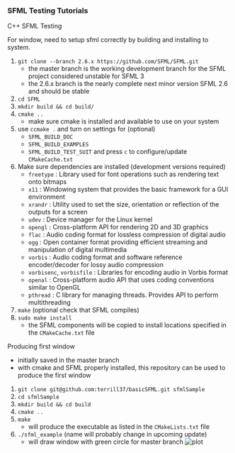### SFML Testing Tutorials
C++ SFML Testing

For window, need to setup sfml correctly by building and installing to system.
1. `git clone --branch 2.6.x https://github.com/SFML/SFML.git`
    - the master branch is the working development branch for the SFML project considered unstable for SFML 3
    - the 2.6.x branch is the nearly complete next minor version SFML 2.6 and should be stable
2. `cd SFML`
3. `mkdir build && cd build/`
4. `cmake ..`
    - make sure cmake is installed and available to use on your system
5. use `ccmake .` and turn on settings for (optional)
    - `SFML_BUILD_DOC`
    - `SFML_BUILD_EXAMPLES`
    - `SFML_BUILD_TEST_SUIT`
    and press `c` to configure/update `CMakeCache.txt`
6. Make sure dependencies are installed (development versions required)
    - `freetype` :
        Library used for font operations such as rendering text onto bitmaps
    - `x11` :
        Windowing system that provides the basic framework for a GUI environment
    - `xrandr` :
        Utility used to set the size, orientation or reflection of the outputs for a screen
    - `udev` :
        Device manager for the Linux kernel
    - `opengl` :
        Cross-platform API for rendering 2D and 3D graphics
    - `flac` :
        Audio coding format for lossless compression of digital audio
    - `ogg` :
        Open container format providing efficient streaming and manipulation of digital multimedia
    - `vorbis` :
        Audio coding format and software reference encoder/decoder for lossy audio compression
    - `vorbisenc`, `vorbisfile` :
        Libraries for encoding audio in Vorbis format
    - `openal` :
        Cross-platform audio API that uses coding conventions similar to OpenGL
    - `pthread` :
        C library for managing threads. Provides API to perform multithreading
7. `make` (optional check that SFML compiles)
8. `sudo make install`
    - the SFML components will be copied to install locations specified in the `CMakeCache.txt` file

Producing first window
- initially saved in the master branch
- with cmake and SFML properly installed, this repository can be used to produce the first window
1. `git clone git@github.com:terrill37/basicSFML.git sfmlSample`
2. `cd sfmlSample`
3. `mkdir build && cd build`
4. `cmake ..`
5. `make`
    - will produce the executable as listed in the `CMakeLists.txt` file
6. `./sfml_example` (name will probably change in upcoming update)
    - will draw window with green circle for master branch
    ![plot](./images/circleWindow.PNG)
